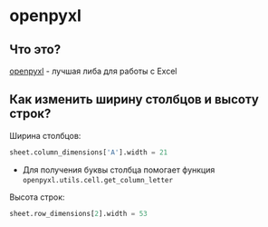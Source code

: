 # openpyxl

## Что это?

[openpyxl](https://openpyxl.readthedocs.io/en/stable/) - лучшая либа для работы с Excel

## Как изменить ширину столбцов и высоту строк?

Ширина столбцов:

```python
sheet.column_dimensions['A'].width = 21
```

- Для получения буквы столбца помогает функция `openpyxl.utils.cell.get_column_letter`

Высота строк:

```python
sheet.row_dimensions[2].width = 53
```
